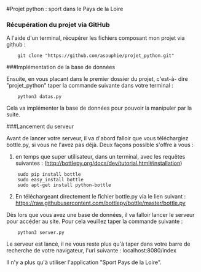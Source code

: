 #Projet python : sport dans le Pays de la Loire


### Récupération du projet via GitHub

A l'aide d'un terminal, récupérer les fichiers composant mon projet 
via github : 
````buildoutcfg
    git clone "https://github.com/asouphie/projet_python.git"
````

###Implémentation de la base de données

Ensuite, en vous placant dans le premier dossier du projet, c'est-à-
dire "projet_python" taper la commande suivante dans votre terminal : 
````buildoutcfg
    python3 datas.py
````

Cela va implémenter la base de données pour pouvoir la manipuler par 
la suite.

###Lancement du serveur

Avant de lancer votre serveur, il va d'abord falloir que vous téléchargiez
bottle.py, si vous ne l'avez pas déjà. Deux façons possible s'offre à vous : 
1. en temps que super utilisateur, dans un terminal, avec les requêtes
suivantes : (http://bottlepy.org/docs/dev/tutorial.html#installation)
````buildoutcfg
    sudo pip install bottle              
    sudo easy_install bottle             
    sudo apt-get install python-bottle
````

2. En téléchargeant directement le fichier bottle.py via le lien 
suivant : 
https://raw.githubusercontent.com/bottlepy/bottle/master/bottle.py


Dès lors que vous avez une base de données, il va falloir lancer le serveur
pour accéder au site. Pour cela veuillez taper la commande suivante : 
````buildoutcfg
    python3 server.py
````

Le serveur est lancé, il ne vous reste plus qu'à taper dans votre barre
de recherche de votre navigateur, l'url suivante : 
localhost:8080/index

Il n'y a plus qu'à utiliser l'application "Sport Pays de la Loire".